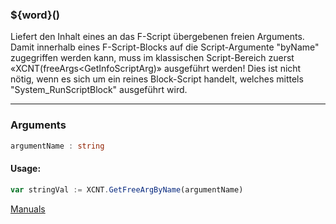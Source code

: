 ﻿### ${word}()
Liefert den Inhalt eines an das F-Script übergebenen freien Arguments. Damit innerhalb eines F-Script-Blocks auf die Script-Argumente "byName" zugegriffen werden kann, muss im klassischen Script-Bereich zuerst «XCNT(freeArgs<GetInfoScriptArg)» ausgeführt werden! Dies ist nicht nötig, wenn es sich um ein reines Block-Script handelt, welches mittels "System_RunScriptBlock" ausgeführt wird.

----

### Arguments
```ts
argumentName : string
```
#### Usage:
```ts
var stringVal := XCNT.GetFreeArgByName(argumentName)
```

[Manuals](https://manuals.opacc.ch/docs/doku2401/F-Script/ScriptBlockFunc.XCNT.GetFreeArgByName.html)

